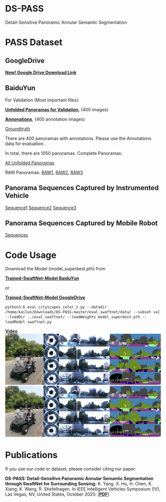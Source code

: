 # DS-PASS
Detail-Sensitive Panoramic Annular Semantic Segmentation

# PASS Dataset

## GoogleDrive
[**New! Google Drive Download Link**](https://drive.google.com/file/d/1A_P2u5HUbrHZnKJYAOL2f7JLxxj69LqB/view?usp=sharing)

## BaiduYun
For Validation (Most important files):

[**Unfolded Panoramas for Validation**](https://pan.baidu.com/s/1lsd_CN9u4uSCp-KmE2pn9Q),
(400 images)

[**Annonations**](https://pan.baidu.com/s/1XJ6fFq60UwTZui456AQlPw), (400 annotation images)

[Groundtruth](https://pan.baidu.com/s/1RkrxtYu5Y1UzBvzn8aBugg)

There are 400 panoramas with annotations. Please use the Annotations data for evaluation.

In total, there are 1050 panoramas. Complete Panoramas:

[All Unfolded Panoramas](https://pan.baidu.com/s/16BLZArMyVfP_dEYnshEicQ)

RAW Panoramas: [RAW1](https://pan.baidu.com/s/1LBTQnVHcL0TKoY7njtPiBg),
               [RAW2](https://pan.baidu.com/s/1B_kaC8uu531exuXMlCE6_A),
               [RAW3](https://pan.baidu.com/s/1car_7_dH58wKWDjM6brhlQ)


## Panorama Sequences Captured by Instrumented Vehicle
[Sequence1](https://pan.baidu.com/s/17L1-of4f80-sJqcsha_umw)
[Sequence2](https://pan.baidu.com/s/1-sCfhJPrm8YlFOmad90ljw)
[Sequence3](https://pan.baidu.com/s/1CfgSTD3jJR9tnE79oAu4BA)

## Panorama Sequences Captured by Mobile Robot
[Sequences](https://pan.baidu.com/s/15lIseRZkZgtF4UhCthlsUA)

# Code Usage
Download the Model (model_superbest.pth) from

[**Trained-SwaftNet-Model BaiduYun**](https://pan.baidu.com/s/1GHgv8cLA-LzsgtqGaYAm6Q)

or

[**Trained-SwaftNet-Model GoogleDrive**](https://drive.google.com/file/d/1dNx3FbeqJjrB7-LrhlLnKvdlZ69_0sZ0/view?usp=sharing)

```
python3.6 eval_cityscapes_color_1.py --datadir /home/kailun/Downloads/DS-PASS-master/eval_swaftnet/data/ --subset val --loadDir ../eval_swaftnet/ --loadWeights model_superbest.pth --loadModel swaftnet.py
```
[**Video**](https://youtu.be/pvhpxbdrA_4)
[![Video](example_segmentation.jpg?raw=true)](https://youtu.be/pvhpxbdrA_4 "Video")
![Example segmentation](example_segmentation.jpg?raw=true "Example segmentation")

# Publications
If you use our code or dataset, please consider citing our paper:

**DS-PASS: Detail-Sensitive Panoramic Annular Semantic Segmentation through SwaftNet for Surrounding Sensing.**
K. Yang, X. Hu, H. Chen, K. Xiang, K. Wang, R. Stiefelhagen.
In IEEE Intelligent Vehicles Symposium (IV), Las Vegas, NV, United States, October 2020. [[**PDF**](https://arxiv.org/pdf/1909.07721)]

